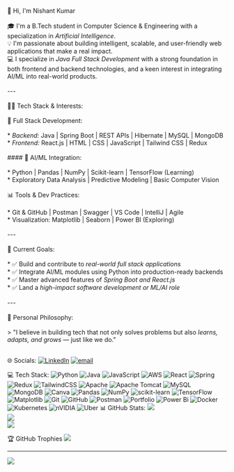  
👋 Hi, I'm Nishant Kumar<br><br>🎓 I'm a B.Tech student in Computer Science & Engineering with a specialization in *Artificial Intelligence*.<br>💡 I'm passionate about building intelligent, scalable, and user-friendly web applications that make a real impact.<br>💻 I specialize in *Java Full Stack Development* with a strong foundation in both frontend and backend technologies, and a keen interest in integrating AI/ML into real-world products.<br><br>---<br><br> 👨‍💻 Tech Stack & Interests:<br><br> 🔧 Full Stack Development:<br><br>* *Backend:* Java | Spring Boot | REST APIs | Hibernate | MySQL | MongoDB<br>* *Frontend:* React.js | HTML | CSS | JavaScript | Tailwind CSS | Redux<br><br>#### 🤖 AI/ML Integration:<br><br>* Python | Pandas | NumPy | Scikit-learn | TensorFlow (Learning)<br>* Exploratory Data Analysis | Predictive Modeling | Basic Computer Vision<br><br> 📊 Tools & Dev Practices:<br><br>* Git & GitHub | Postman | Swagger | VS Code | IntelliJ | Agile<br>* Visualization: Matplotlib | Seaborn | Power BI (Exploring)<br><br>---<br><br> 🚀 Current Goals:<br><br>* ✅ Build and contribute to *real-world full stack applications*<br>* ✅ Integrate AI/ML modules using Python into production-ready backends<br>* ✅ Master advanced features of *Spring Boot and React.js*<br>* ✅ Land a *high-impact software development or ML/AI role*<br><br>---<br><br> 🌟 Personal Philosophy:<br><br>> "I believe in building tech that not only solves problems but also *learns, adapts, and grows* — just like we do."<br><br>


🌐 Socials:
[![LinkedIn](https://img.shields.io/badge/LinkedIn-%230077B5.svg?logo=linkedin&logoColor=white)](https://linkedin.com/in/https://www.linkedin.com/in/nishant-singh-a20296325/) [![email](https://img.shields.io/badge/Email-D14836?logo=gmail&logoColor=white)](mailto:nishantsingh66770@gmail.com) 

💻 Tech Stack:
![Python](https://img.shields.io/badge/python-3670A0?style=for-the-badge&logo=python&logoColor=ffdd54) ![Java](https://img.shields.io/badge/java-%23ED8B00.svg?style=for-the-badge&logo=openjdk&logoColor=white) ![JavaScript](https://img.shields.io/badge/javascript-%23323330.svg?style=for-the-badge&logo=javascript&logoColor=%23F7DF1E) ![AWS](https://img.shields.io/badge/AWS-%23FF9900.svg?style=for-the-badge&logo=amazon-aws&logoColor=white) ![React](https://img.shields.io/badge/react-%2320232a.svg?style=for-the-badge&logo=react&logoColor=%2361DAFB) ![Spring](https://img.shields.io/badge/spring-%236DB33F.svg?style=for-the-badge&logo=spring&logoColor=white) ![Redux](https://img.shields.io/badge/redux-%23593d88.svg?style=for-the-badge&logo=redux&logoColor=white) ![TailwindCSS](https://img.shields.io/badge/tailwindcss-%2338B2AC.svg?style=for-the-badge&logo=tailwind-css&logoColor=white) ![Apache](https://img.shields.io/badge/apache-%23D42029.svg?style=for-the-badge&logo=apache&logoColor=white) ![Apache Tomcat](https://img.shields.io/badge/apache%20tomcat-%23F8DC75.svg?style=for-the-badge&logo=apache-tomcat&logoColor=black) ![MySQL](https://img.shields.io/badge/mysql-4479A1.svg?style=for-the-badge&logo=mysql&logoColor=white) ![MongoDB](https://img.shields.io/badge/MongoDB-%234ea94b.svg?style=for-the-badge&logo=mongodb&logoColor=white) ![Canva](https://img.shields.io/badge/Canva-%2300C4CC.svg?style=for-the-badge&logo=Canva&logoColor=white) ![Pandas](https://img.shields.io/badge/pandas-%23150458.svg?style=for-the-badge&logo=pandas&logoColor=white) ![NumPy](https://img.shields.io/badge/numpy-%23013243.svg?style=for-the-badge&logo=numpy&logoColor=white) ![scikit-learn](https://img.shields.io/badge/scikit--learn-%23F7931E.svg?style=for-the-badge&logo=scikit-learn&logoColor=white) ![TensorFlow](https://img.shields.io/badge/TensorFlow-%23FF6F00.svg?style=for-the-badge&logo=TensorFlow&logoColor=white) ![Matplotlib](https://img.shields.io/badge/Matplotlib-%23ffffff.svg?style=for-the-badge&logo=Matplotlib&logoColor=black) ![Git](https://img.shields.io/badge/git-%23F05033.svg?style=for-the-badge&logo=git&logoColor=white) ![GitHub](https://img.shields.io/badge/github-%23121011.svg?style=for-the-badge&logo=github&logoColor=white) ![Postman](https://img.shields.io/badge/Postman-FF6C37?style=for-the-badge&logo=postman&logoColor=white) ![Portfolio](https://img.shields.io/badge/Portfolio-%23000000.svg?style=for-the-badge&logo=firefox&logoColor=#FF7139) ![Power Bi](https://img.shields.io/badge/power_bi-F2C811?style=for-the-badge&logo=powerbi&logoColor=black) ![Docker](https://img.shields.io/badge/docker-%230db7ed.svg?style=for-the-badge&logo=docker&logoColor=white) ![Kubernetes](https://img.shields.io/badge/kubernetes-%23326ce5.svg?style=for-the-badge&logo=kubernetes&logoColor=white) ![nVIDIA](https://img.shields.io/badge/nVIDIA-%2376B900.svg?style=for-the-badge&logo=nVIDIA&logoColor=white) ![Uber](https://img.shields.io/badge/Uber-%23000000.svg?style=for-the-badge&logo=Uber&logoColor=white)
📊 GitHub Stats:
![](https://github-readme-stats.vercel.app/api?username=Nishant0986&theme=vue-dark&hide_border=false&include_all_commits=false&count_private=false)<br/>
![](https://nirzak-streak-stats.vercel.app/?user=Nishant0986&theme=vue-dark&hide_border=false)<br/>
![](https://github-readme-stats.vercel.app/api/top-langs/?username=Nishant0986&theme=vue-dark&hide_border=false&include_all_commits=false&count_private=false&layout=compact)

🏆 GitHub Trophies
![](https://github-profile-trophy.vercel.app/?username=Nishant0986&theme=radical&no-frame=false&no-bg=true&margin-w=4)

---
[![](https://visitcount.itsvg.in/api?id=Nishant0986&icon=0&color=0)](https://visitcount.itsvg.in)

<!-- Proudly created with GPRM ( https://gprm.itsvg.in ) -->
